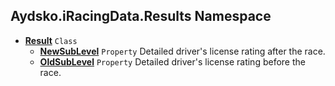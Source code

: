 ## Aydsko.iRacingData.Results Namespace
- **[Result](Aydsko.iRacingData.Results.md#Aydsko.iRacingData.Results.Result 'Aydsko.iRacingData.Results.Result')** `Class`
  - **[NewSubLevel](Aydsko.iRacingData.Results.md#Aydsko.iRacingData.Results.Result.NewSubLevel 'Aydsko.iRacingData.Results.Result.NewSubLevel')** `Property` Detailed driver's license rating after the race.
  - **[OldSubLevel](Aydsko.iRacingData.Results.md#Aydsko.iRacingData.Results.Result.OldSubLevel 'Aydsko.iRacingData.Results.Result.OldSubLevel')** `Property` Detailed driver's license rating before the race.